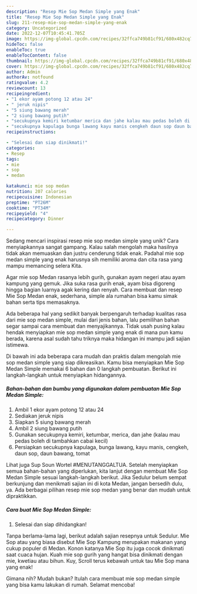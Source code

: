 ```yaml
---
description: "Resep Mie Sop Medan Simple yang Enak"
title: "Resep Mie Sop Medan Simple yang Enak"
slug: 211-resep-mie-sop-medan-simple-yang-enak
category: Uncategorized
date: 2022-12-07T10:45:41.705Z
image: https://img-global.cpcdn.com/recipes/32ffca749b81cf91/680x482cq70/mie-sop-medan-simple-foto-resep-utama.jpg
hideToc: false
enableToc: true
enableTocContent: false
thumbnail: https://img-global.cpcdn.com/recipes/32ffca749b81cf91/680x482cq70/mie-sop-medan-simple-foto-resep-utama.jpg
cover: https://img-global.cpcdn.com/recipes/32ffca749b81cf91/680x482cq70/mie-sop-medan-simple-foto-resep-utama.jpg
author: Admin
authorAv: notfound
ratingvalue: 4.2
reviewcount: 13
recipeingredient:
- "1 ekor ayam potong 12 atau 24"
- " jeruk nipis"
- "5 siung bawang merah"
- "2 siung bawang putih"
- "secukupnya kemiri ketumbar merica dan jahe kalau mau pedas boleh di tambahkan cabai kecil"
- "secukupnya kapulaga bunga lawang kayu manis cengkeh daun sop daun bawang tomat"
recipeinstructions:

- "Selesai dan siap dinikmati!"
categories:
- Resep
tags:
- mie
- sop
- medan

katakunci: mie sop medan 
nutrition: 207 calories
recipecuisine: Indonesian
preptime: "PT26M"
cooktime: "PT34M"
recipeyield: "4"
recipecategory: Dinner

---
```





Sedang mencari inspirasi resep mie sop medan simple yang unik? Cara menyiapkannya sangat gampang. Kalau salah mengolah maka hasilnya tidak akan memuaskan dan justru cenderung tidak enak. Padahal mie sop medan simple yang enak harusnya sih memiliki aroma dan cita rasa yang mampu memancing selera Kita.





Agar mie sop Medan rasanya lebih gurih, gunakan ayam negeri atau ayam kampung yang gemuk. Jika suka rasa gurih enak, ayam bisa digoreng hingga bagian luarnya agak kering dan renyah. Cara membuat dan resep Mie Sop Medan enak, sederhana, simple ala rumahan bisa kamu simak bahan serta tips memasaknya.

Ada beberapa hal yang sedikit banyak berpengaruh terhadap kualitas rasa dari mie sop medan simple, mulai dari jenis bahan, lalu pemilihan bahan segar sampai cara membuat dan menyajikannya. Tidak usah pusing kalau hendak menyiapkan mie sop medan simple yang enak di mana pun kamu berada, karena asal sudah tahu triknya maka hidangan ini mampu jadi sajian istimewa.






Di bawah ini ada beberapa cara mudah dan praktis dalam mengolah mie sop medan simple yang siap dikreasikan. Kamu bisa menyiapkan Mie Sop Medan Simple memakai 6 bahan dan 0 langkah pembuatan. Berikut ini langkah-langkah untuk menyiapkan hidangannya.

<!--inarticleads1-->

##### Bahan-bahan dan bumbu yang digunakan dalam pembuatan Mie Sop Medan Simple:

1. Ambil 1 ekor ayam potong 12 atau 24
1. Sediakan  jeruk nipis
1. Siapkan 5 siung bawang merah
1. Ambil 2 siung bawang putih
1. Gunakan secukupnya kemiri, ketumbar, merica, dan jahe (kalau mau pedas boleh di tambahkan cabai kecil)
1. Persiapkan secukupnya kapulaga, bunga lawang, kayu manis, cengkeh, daun sop, daun bawang, tomat


Lihat juga Sup Soun Wortel #MENUTANGGALTUA. Setelah menyiapkan semua bahan-bahan yang diperlukan, kita lanjut dengan membuat Mie Sop Medan Simple sesuai langkah-langkah berikut. Jika Sedulur belum sempat berkunjung dan menikmati sajian ini di kota Medan, jangan bersedih dulu, ya. Ada berbagai pilihan resep mie sop medan yang benar dan mudah untuk dipraktikkan. 

<!--inarticleads2-->

##### Cara buat Mie Sop Medan Simple:


1. Selesai dan siap dihidangkan!

Tanpa berlama-lama lagi, berikut adalah sajian resepnya untuk Sedulur. Mie Sop atau yang biasa disebut Mie Sop Kampung merupakan makanan yang cukup populer di Medan. Konon katanya Mie Sop itu juga cocok dinikmati saat cuaca hujan. Kuah mie sop gurih yang hangat bisa dinikmati dengan mie, kwetiau atau bihun. Kuy, Scroll terus kebawah untuk tau Mie Sop mana yang enak! 

Gimana nih? Mudah bukan? Itulah cara membuat mie sop medan simple yang bisa kamu lakukan di rumah. Selamat mencoba!
